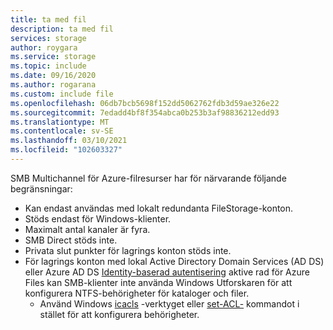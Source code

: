 ```yaml
---
title: ta med fil
description: ta med fil
services: storage
author: roygara
ms.service: storage
ms.topic: include
ms.date: 09/16/2020
ms.author: rogarana
ms.custom: include file
ms.openlocfilehash: 06db7bcb5698f152dd5062762fdb3d59ae326e22
ms.sourcegitcommit: 7edadd4bf8f354abca0b253b3af98836212edd93
ms.translationtype: MT
ms.contentlocale: sv-SE
ms.lasthandoff: 03/10/2021
ms.locfileid: "102603327"
---
```

SMB Multichannel för Azure-filresurser har för närvarande följande begränsningar:
- Kan endast användas med lokalt redundanta FileStorage-konton.
- Stöds endast för Windows-klienter. 
- Maximalt antal kanaler är fyra.
- SMB Direct stöds inte.
- Privata slut punkter för lagrings konton stöds inte.
- För lagrings konton med lokal Active Directory Domain Services (AD DS) eller Azure AD DS [Identity-baserad autentisering](../articles/storage/files/storage-files-active-directory-overview.md) aktive rad för Azure Files kan SMB-klienter inte använda Windows Utforskaren för att konfigurera NTFS-behörigheter för kataloger och filer.
    - Använd Windows [icacls](/windows-server/administration/windows-commands/icacls) -verktyget eller [set-ACL-](/powershell/module/microsoft.powershell.security/set-acl) kommandot i stället för att konfigurera behörigheter.

